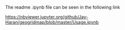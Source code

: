 The readme .ipynb file can be seen in the following link

https://nbviewer.jupyter.org/github/Jay-Haran/geogridmap/blob/master/Usage.ipynb
